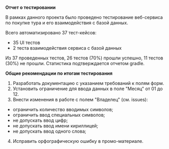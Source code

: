 **Отчет о тестировании**

В рамках данного проекта было проведено тестирование веб-сервиса по покупке тура и его взаимодействия с базой данных.

Всего автоматизировано 37 тест-кейсов:

- 35 UI тестов
- 2 теста взаимодействия сервиса с базой данных

Из 37 проведенных тестов, 26 тестов (70%) прошли успешно, 11 тестов (30%) не прошли. Статистика подтверждается отчетом gradle. 

**Общие рекомендации по итогам тестирования**

1. Разработать документацию с указанием требований к полям форм.
2. Установить ограничение для ввода данных в поле "Месяц" от 01 до 12.
3. Внести изменения в работе с полем "Владелец" (см. issues):
- ограничить количество вводимых символов;
- ограничить ввод специальных символов;
- не допускать ввод цифр;
- не допускать ввод имени кириллицей;
- не допускать ввод одного слова;
4. Исправить орфографическую ошибку в промо-материале.


